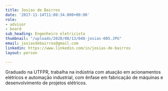 ```yaml
---
title: Josias de Bairros
date: '2017-11-14T11:08:34.000+00:00'
role:
- advisor
- board
sub_heading: Engenheiro eletricista
thumbnail: "/uploads/2020/08/13/048-josias-005.JPG"
email: josiasdebairros@gmail.com
linkedin: https://www.linkedin.com/in/josias-de-bairros
layout: person

---
```

Graduado na UTFPR, trabalha na indústria com atuação em acionamentos elétricos e automação industrial, com ênfase em fabricação de máquinas e desenvolvimento de projetos elétricos.